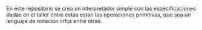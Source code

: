 En este repositorio se crea un interpretador simple con las especificaciones dadas en el taller
entre estas estan las operaciones primitivas, que sea un lenguaje de notacion infija entre otras.
